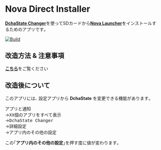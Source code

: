 # Nova Direct Installer
[**DchaState Changer**](//github.com/SmileTabLabo/DchaStateChanger)を使ってSDカードから[**Nova Launcher**](//novalauncher.com)をインストールするためのアプリです｡

[![Build](https://github.com/SmileTabLabo/DchaStateChanger/actions/workflows/build.yml/badge.svg?branch=main&event=push)](https://github.com/SmileTabLabo/NovaDirectInstaller/actions/workflows/build.yml)

## 改造方法 & 注意事項

[**こちら**](HowTo.md)をご覧ください

## 改造後について
このアプリには､ 設定アプリから **DchaState** を変更できる機能があります｡  

<kbd>アプリと通知</kbd>  
→<kbd>XX個のアプリをすべて表示</kbd>  
→<kbd>DchaState Changer</kbd>  
→<kbd>詳細設定</kbd>  
→<kbd>アプリ内のその他の設定</kbd>

この｢<kbd><b>アプリ内のその他の設定</b></kbd>｣を押す度に値が変わります｡
